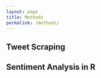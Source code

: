 ```yaml
---
layout: page
title: Methods
permalink: /methods/
---
```



## Tweet Scraping



## Sentiment Analysis in R

